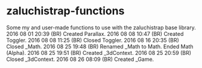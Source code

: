 # zaluchistrap-functions
Some my and user-made functions to use with the zaluchistrap base library.
2016 08 01 20:39 (BR) Created Parallax.
2016 08 08 10:47 (BR) Created Toggler.
2016 08 08 11:25 (BR) Closed Toggler.
2016 08 16 20:35 (BR) Closed _Math.
2016 08 25 19:48 (BR) Renamed _Math to Math. Ended Math (Alpha).
2016 08 25 19:51 (BR) Created _3dContext.
2016 08 25 20:59 (BR) Closed _3dContext.
2016 08 26 08:09 (BR) Created _Game.

